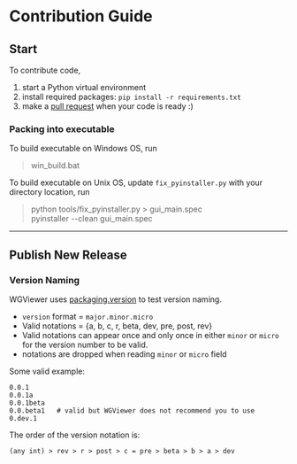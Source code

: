 # Contribution Guide

## Start

To contribute code,

1. start a Python virtual environment
2. install required packages: `pip install -r requirements.txt`
3. make a [pull request](../../pulls) when your code is ready :)

### Packing into executable

To build executable on Windows OS, run

> win_build.bat

To build executable on Unix OS, update `fix_pyinstaller.py` with your directory location, run

> python tools/fix_pyinstaller.py > gui_main.spec  
> pyinstaller --clean gui_main.spec

---

## Publish New Release

### Version Naming

WGViewer uses [packaging.version](https://packaging.pypa.io/en/latest/version.html) to test version naming.

- `version` format = `major.minor.micro`
- Valid notations = {a, b, c, r, beta, dev, pre, post, rev}
- Valid notations can appear once and only once in either `minor` or `micro` for the version number to be valid.
- notations are dropped when reading `minor` or `micro` field
  
Some valid example:
``` 
0.0.1
0.0.1a
0.0.1beta
0.0.beta1   # valid but WGViewer does not recommend you to use
0.dev.1
```

The order of the version notation is:

```
(any int) > rev > r > post > c = pre > beta > b > a > dev
```
